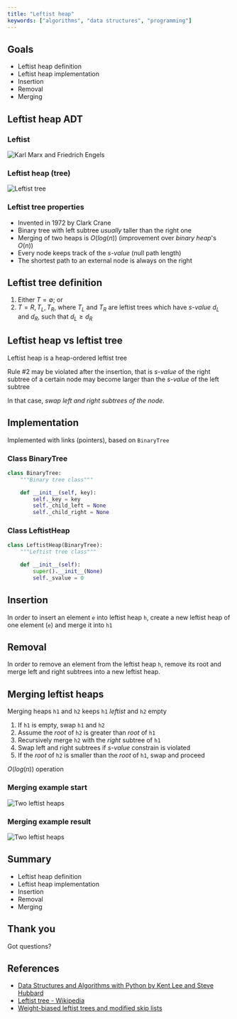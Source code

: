 ```yaml
---
title: "Leftist heap"
keywords: ["algorithms", "data structures", "programming"]
---
```


## Goals

- Leftist heap definition
- Leftist heap implementation
- Insertion
- Removal
- Merging

## Leftist heap ADT

### Leftist

![Karl Marx and Friedrich Engels](images/kmfe.jpg)

### Leftist heap (tree)

![Leftist tree](images/leftist_heap.png)

### Leftist tree properties

- Invented in 1972 by Clark Crane
- Binary tree with left subtree _usually_ taller than the right one
- Merging of two heaps is $O(log(n))$ (improvement over _binary heap_'s $O(n)$)
- Every node keeps track of the _s-value_ (null path length)
- The shortest path to an external node is always on the right

## Leftist tree definition

1. Either $T=\emptyset$; or
2. $T={R,T_L,T_R}$, where $T_L$ and $T_R$ are leftist trees which have _s-value_ $d_L$ and $d_R$, such that $d_L \ge d_R$

## Leftist heap vs leftist tree

Leftist heap is a heap-ordered leftist tree

Rule #2 may be violated after the insertion, that is _s-value_ of the right subtree of a certain node may become larger than the _s-value_ of the left subtree

In that case, _swap left and right subtrees of the node_.

## Implementation

Implemented with links (pointers), based on `BinaryTree`

### Class BinaryTree

```python
class BinaryTree:
    """Binary tree class"""

    def __init__(self, key):
        self._key = key
        self._child_left = None
        self._child_right = None
```

### Class LeftistHeap

```python
class LeftistHeap(BinaryTree):
    """Leftist tree class"""

    def __init__(self):
        super().__init__(None)
        self._svalue = 0
```

## Insertion

In order to insert an element `e` into leftist heap `h`, create a new leftist heap of one element (`e`) and merge it into `h1`

## Removal

In order to remove an element from the leftist heap `h`, remove its root and merge left and right subtrees into a new leftist heap.

## Merging leftist heaps

Merging heaps `h1` and `h2` keeps `h1` _leftist_ and `h2` empty

1. If `h1` is empty, swap `h1` and `h2`
2. Assume the _root_ of `h2` is greater than _root_ of `h1`
3. Recursively merge `h2` with the _right_ subtree of `h1`
4. Swap left and right subtrees if _s-value_ constrain is violated
5. If the _root_ of `h2` is smaller than the _root_ of `h1`, swap and proceed

$O(log(n))$ operation

### Merging example start

![Two leftist heaps](images/HBLT_1.jpg)

### Merging example result

![Two leftist heaps](images/HBLT_9.jpg)

## Summary

- Leftist heap definition
- Leftist heap implementation
- Insertion
- Removal
- Merging

## Thank you

Got questions?

## References

- [Data Structures and Algorithms with Python by Kent Lee and Steve Hubbard](https://dl.acm.org/citation.cfm?id=2732680)
- [Leftist tree - Wikipedia](https://en.wikipedia.org/wiki/Leftist_tree)
- [Weight-biased leftist trees and modified skip lists](https://www.cise.ufl.edu/~sahni/papers/wblt.pdf)
